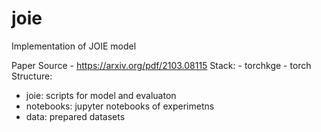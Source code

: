# joie
 Implementation of JOIE model

 Paper Source - https://arxiv.org/pdf/2103.08115
 Stack:
 	- torchkge
 	- torch 
 Structure:
 - joie: scripts for model and evaluaton
 - notebooks: jupyter notebooks of experimetns
 - data: prepared datasets
